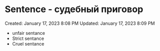 # Sentence - судебный приговор

Created: January 17, 2023 8:08 PM
Updated: January 17, 2023 8:09 PM

- unfair sentance
- Strict sentance
- Cruel sentance